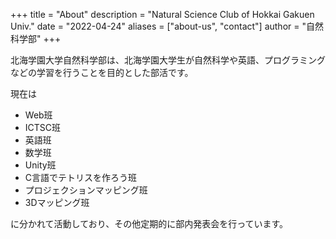 +++
title = "About"
description = "Natural Science Club of Hokkai Gakuen Univ."
date = "2022-04-24"
aliases = ["about-us", "contact"]
author = "自然科学部"
+++

北海学園大学自然科学部は、北海学園大学生が自然科学や英語、プログラミングなどの学習を行うことを目的とした部活です。

現在は

- Web班
- ICTSC班
- 英語班
- 数学班
- Unity班
- C言語でテトリスを作ろう班
- プロジェクションマッピング班
- 3Dマッピング班

に分かれて活動しており、その他定期的に部内発表会を行っています。
